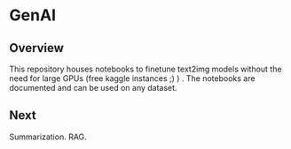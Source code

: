 # GenAI

## Overview

This repository houses notebooks to finetune text2img models without the need for large GPUs (free kaggle instances ;) ) .
The notebooks are documented and can be used on any dataset.

## Next
Summarization.
RAG.




